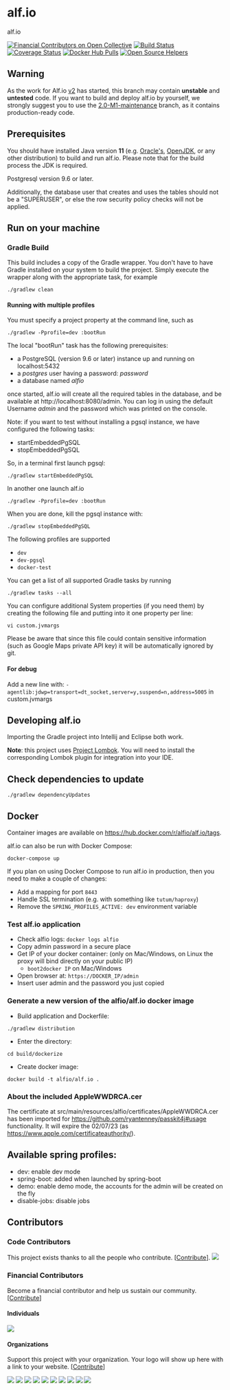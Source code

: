 alf.io
========

alf.io

[![Financial Contributors on Open Collective](https://opencollective.com/alfio/all/badge.svg?label=financial+contributors)](https://opencollective.com/alfio) [![Build Status](http://img.shields.io/travis/alfio-event/alf.io/master.svg)](https://travis-ci.org/alfio-event/alf.io) [![Coverage Status](https://img.shields.io/coveralls/alfio-event/alf.io.svg)](https://coveralls.io/r/alfio-event/alf.io)
[![Docker Hub Pulls](https://img.shields.io/docker/pulls/alfio/alf.io.svg)](https://hub.docker.com/r/alfio/alf.io/tags)
[![Open Source Helpers](https://www.codetriage.com/exteso/alf.io/badges/users.svg)](https://www.codetriage.com/exteso/alf.io)

## Warning

As the work for Alf.io [v2](https://github.com/alfio-event/alf.io/milestones) has started, this branch may contain **unstable** and **untested** code.
If you want to build and deploy alf.io by yourself, we strongly suggest you to use the [2.0-M1-maintenance](https://github.com/alfio-event/alf.io/tree/2.0-M1-maintenance) branch, as it contains production-ready code.

## Prerequisites

You should have installed Java version **11** (e.g. [Oracle's](http://www.oracle.com/technetwork/java/javase/downloads/index.html), [OpenJDK](http://openjdk.java.net/install/), or any other distribution) to build and run alf.io. Please note that for the build process the JDK is required.

Postgresql version 9.6 or later.

Additionally, the database user that creates and uses the tables should not be a "SUPERUSER", or else the row security policy checks will not be applied.

## Run on your machine

### Gradle Build

This build includes a copy of the Gradle wrapper. You don't have to have Gradle installed on your system to build
the project. Simply execute the wrapper along with the appropriate task, for example

```
./gradlew clean
```

#### Running with multiple profiles

You must specify a project property at the command line, such as
```
./gradlew -Pprofile=dev :bootRun
```
The local "bootRun" task has the following prerequisites:

- a PostgreSQL (version 9.6 or later) instance up and running on localhost:5432
- a _postgres_ user having a password: _password_
- a database named _alfio_

once started, alf.io will create all the required tables in the database, and be available at http://localhost:8080/admin. You can log in using the default Username _admin_ and the password which was printed on the console.

Note: if you want to test without installing a pgsql instance, we have configured the following tasks:

- startEmbeddedPgSQL
- stopEmbeddedPgSQL

So, in a terminal first launch pgsql:

```
./gradlew startEmbeddedPgSQL
```

In another one launch alf.io

```
./gradlew -Pprofile=dev :bootRun
```

When you are done, kill the pgsql instance with:

```
./gradlew stopEmbeddedPgSQL
```


The following profiles are supported

 * `dev`
 * `dev-pgsql`
 * `docker-test`

You can get a list of all supported Gradle tasks by running
```
./gradlew tasks --all
```

You can configure additional System properties (if you need them) by creating the following file and putting into it one property per line:
```
vi custom.jvmargs
```

Please be aware that since this file could contain sensitive information (such as Google Maps private API key) it will be automatically ignored by git.

#### For debug

Add a new line with: `-agentlib:jdwp=transport=dt_socket,server=y,suspend=n,address=5005` in custom.jvmargs


## Developing alf.io
Importing the Gradle project into Intellij and Eclipse both work.

**Note**: this project uses [Project Lombok](https://projectlombok.org/). You will need to install the corresponding Lombok plugin for integration into your IDE.

## Check dependencies to update

`./gradlew dependencyUpdates`

## Docker

Container images are available on https://hub.docker.com/r/alfio/alf.io/tags.

alf.io can also be run with Docker Compose:

    docker-compose up

If you plan on using Docker Compose to run alf.io in production, then you need
to make a couple of changes:

* Add a mapping for port `8443`
* Handle SSL termination (e.g. with something like `tutum/haproxy`)
* Remove the `SPRING_PROFILES_ACTIVE: dev` environment variable

### Test alf.io application
 * Check alfio logs: `docker logs alfio`
 * Copy admin password in a secure place
 * Get IP of your docker container: (only on Mac/Windows, on Linux the proxy will bind directly on your public IP)
    * `boot2docker IP` on Mac/Windows
 * Open browser at: `https://DOCKER_IP/admin`
 * Insert user admin and the password you just copied

### Generate a new version of the alfio/alf.io docker image

 * Build application and Dockerfile:
 ```
 ./gradlew distribution
 ```

 * Enter the directory:
 ```
 cd build/dockerize
 ```

 * Create docker image:
 ```
 docker build -t alfio/alf.io .
 ```

### About the included AppleWWDRCA.cer

The certificate at src/main/resources/alfio/certificates/AppleWWDRCA.cer has been imported for https://github.com/ryantenney/passkit4j#usage functionality.
It will expire the 02/07/23 (as https://www.apple.com/certificateauthority/).

## Available spring profiles:

 - dev: enable dev mode
 - spring-boot: added when launched by spring-boot
 - demo: enable demo mode, the accounts for the admin will be created on the fly
 - disable-jobs: disable jobs

## Contributors

### Code Contributors

This project exists thanks to all the people who contribute. [[Contribute](CONTRIBUTING.md)].
<a href="https://github.com/alfio-event/alf.io/graphs/contributors"><img src="https://opencollective.com/alfio/contributors.svg?width=890&button=false" /></a>

### Financial Contributors

Become a financial contributor and help us sustain our community. [[Contribute](https://opencollective.com/alfio/contribute)]

#### Individuals

<a href="https://opencollective.com/alfio"><img src="https://opencollective.com/alfio/individuals.svg?width=890"></a>

#### Organizations

Support this project with your organization. Your logo will show up here with a link to your website. [[Contribute](https://opencollective.com/alfio/contribute)]

<a href="https://opencollective.com/alfio/organization/0/website"><img src="https://opencollective.com/alfio/organization/0/avatar.svg"></a>
<a href="https://opencollective.com/alfio/organization/1/website"><img src="https://opencollective.com/alfio/organization/1/avatar.svg"></a>
<a href="https://opencollective.com/alfio/organization/2/website"><img src="https://opencollective.com/alfio/organization/2/avatar.svg"></a>
<a href="https://opencollective.com/alfio/organization/3/website"><img src="https://opencollective.com/alfio/organization/3/avatar.svg"></a>
<a href="https://opencollective.com/alfio/organization/4/website"><img src="https://opencollective.com/alfio/organization/4/avatar.svg"></a>
<a href="https://opencollective.com/alfio/organization/5/website"><img src="https://opencollective.com/alfio/organization/5/avatar.svg"></a>
<a href="https://opencollective.com/alfio/organization/6/website"><img src="https://opencollective.com/alfio/organization/6/avatar.svg"></a>
<a href="https://opencollective.com/alfio/organization/7/website"><img src="https://opencollective.com/alfio/organization/7/avatar.svg"></a>
<a href="https://opencollective.com/alfio/organization/8/website"><img src="https://opencollective.com/alfio/organization/8/avatar.svg"></a>
<a href="https://opencollective.com/alfio/organization/9/website"><img src="https://opencollective.com/alfio/organization/9/avatar.svg"></a>
